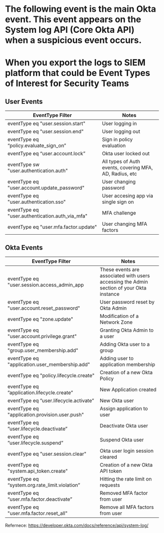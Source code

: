 # The following event is the main Okta event. This event appears on the System log API (Core Okta API) when a suspicious event occurs.
# When you export the logs to SIEM platform that could be Event Types of Interest for Security Teams

## User Events

|EventType Filter|Notes|
|------------- |-------------|
|eventType eq "user.session.start"|User logging in|
|eventType eq "user.session.end"|User logging out|
|eventType eq “policy.evaluate_sign_on”|Sign in policy evaluation|
|eventType eq “user.account.lock”|Okta user locked out|
|eventType sw "user.authentication.auth"|All types of Auth events, covering MFA, AD, Radius, etc|
|eventType eq "user.account.update_password"|User changing password|
|eventType eq "user.authentication.sso"|User accesing app via single sign on|
|eventType eq "user.authentication.auth_via_mfa"|MFA challenge|
|eventType eq "user.mfa.factor.update"|User changing MFA factors|

## Okta Events

| EventType Filter |  Notes|
| ------------- | -------------|
|eventType eq "user.session.access_admin_app | These events are associated with users accessing the Admin section of your Okta instance |
|eventType eq "user.account.reset_password" | User password reset by Okta Admin |
|eventType eq "zone.update"|Modification of a Network Zone|
|eventType eq "user.account.privilege.grant"|Granting Okta Admin to a user|
|eventType eq "group.user_membership.add"|Adding Okta user to a group|
|eventType eq "application.user_membership.add"|Adding user to application membership|
|eventType eq "policy.lifecycle.create"|Creation of a new Okta Policy|
|eventType eq ”application.lifecycle.create”|New Application created|
|eventType eq ”user.lifecycle.activate”|New Okta user|
|eventType eq "application.provision.user.push"|Assign application to user|
|eventType eq ”user.lifecycle.deactivate”|Deactivate Okta user|
|eventType eq ”user.lifecycle.suspend”|Suspend Okta user|
|eventType eq "user.session.clear"|Okta user login session cleared|
|eventType eq "system.api_token.create"|Creation of a new Okta API token|
|eventType eq “system.org.rate_limit.violation”|Hitting the rate limit on requests|
|eventType eq “user.mfa.factor.deactivate”|Removed MFA factor from user|
|eventType eq "user.mfa.factor.reset_all"|Remove all MFA factors from user|


Refernece: https://developer.okta.com/docs/reference/api/system-log/
